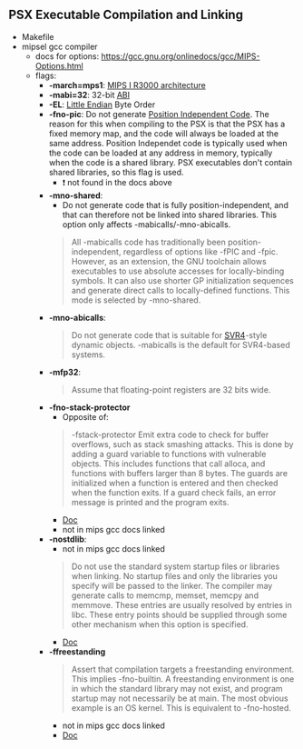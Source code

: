 ## PSX Executable Compilation and Linking
- Makefile
- mipsel gcc compiler
    - docs for options: https://gcc.gnu.org/onlinedocs/gcc/MIPS-Options.html
    - flags:
        - **-march=mps1**: [MIPS I R3000 architecture](https://en.wikipedia.org/wiki/MIPS_architecture#MIPS_I)
        - **-mabi=32**: 32-bit [ABI](https://en.wikipedia.org/wiki/Application_binary_interface)
        - **-EL**: [Little Endian](https://en.wikipedia.org/wiki/Endianness) Byte Order
        - **-fno-pic**: Do not generate [Position Independent Code](https://en.wikipedia.org/wiki/Position-independent_code). The reason for this when compiling to the PSX is that the PSX has a fixed memory map, and the code will always be loaded at the same address. Position Independet code is typically used when the code can be loaded at any address in memory, typically when the code is a shared library. PSX executables don't contain shared libraries, so this flag is used.
            - :exclamation: not found in the docs above
        - **-mno-shared**: 
            - Do not generate code that is fully position-independent, and that can therefore not be linked into shared libraries. This option only affects -mabicalls/-mno-abicalls.
            > All -mabicalls code has traditionally been position-independent, regardless of options like -fPIC and -fpic. However, as an extension, the GNU toolchain allows executables to use absolute accesses for locally-binding symbols. It can also use shorter GP initialization sequences and generate direct calls to locally-defined functions. This mode is selected by -mno-shared.
        - **-mno-abicalls**: 
            > Do not generate code that is suitable for [SVR4](https://en.wikipedia.org/wiki/UNIX_System_V#SVR4)-style dynamic objects. -mabicalls is the default for SVR4-based systems.
        - **-mfp32**: 
            > Assume that floating-point registers are 32 bits wide.
        - **-fno-stack-protector**
            - Opposite of:
            > -fstack-protector
            >      Emit extra code to check for buffer overflows, such as stack smashing attacks. This is done by adding a guard variable to functions with vulnerable objects. This includes functions that call alloca, and functions with buffers larger than 8 bytes. The guards are initialized when a function is entered and then checked when the function exits. If a guard check fails, an error message is printed and the program exits.
            - [Doc](https://gcc.gnu.org/onlinedocs/gcc-4.9.3/gcc/Optimize-Options.html)
            - not in mips gcc docs linked
        - **-nostdlib**:
            - not in mips gcc docs linked
            >Do not use the standard system startup files or libraries when linking. No startup files and only the libraries you specify will be passed to the linker. The compiler may generate calls to memcmp, memset, memcpy and memmove. These entries are usually resolved by entries in libc. These entry points should be supplied through some other mechanism when this option is specified.
            - [Doc](https://gcc.gnu.org/onlinedocs/gcc-4.4.2/gcc/Link-Options.html)
        - **-ffreestanding**
            > Assert that compilation targets a freestanding environment. This implies -fno-builtin. A freestanding environment is one in which the standard library may not exist, and program startup may not necessarily be at main. The most obvious example is an OS kernel. This is equivalent to -fno-hosted.
            - not in mips gcc docs linked
            - [Doc](https://gcc.gnu.org/onlinedocs/gcc/C-Dialect-Options.html)
